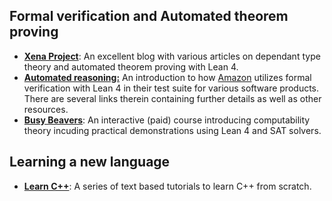 ## Formal verification and Automated theorem proving
- [**Xena Project**](https://xenaproject.wordpress.com/): An excellent blog with various articles on dependant type theory and automated theorem proving with Lean 4.
- [**Automated reasoning:**](https://www.amazon.science/blog/a-gentle-introduction-to-automated-reasoning) An introduction to how [Amazon](https://en.wikipedia.org/wiki/Amazon_(company)) utilizes formal verification with Lean 4 in their test suite for various software products. There are several links therein containing further details as well as other resources.
- [**Busy Beavers**](https://busy-beavers.tigyog.app/): An interactive (paid) course introducing computability theory incuding practical demonstrations using Lean 4 and SAT solvers.

## Learning a new language
- [**Learn C++**](https://www.learncpp.com/): A series of text based tutorials to learn C++ from scratch.